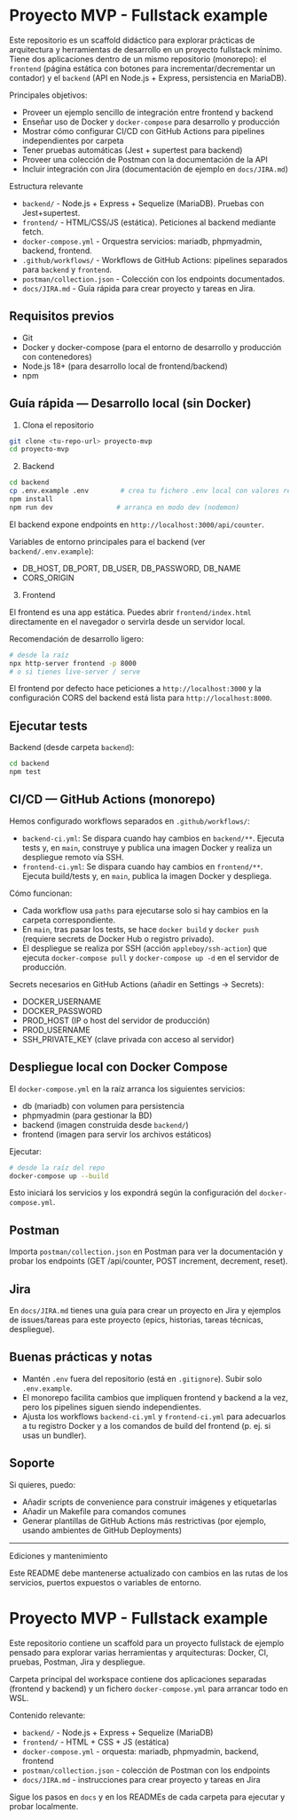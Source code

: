 # Proyecto MVP - Fullstack example

Este repositorio es un scaffold didáctico para explorar prácticas de arquitectura y herramientas de desarrollo en un proyecto fullstack mínimo. Tiene dos aplicaciones dentro de un mismo repositorio (monorepo): el `frontend` (página estática con botones para incrementar/decrementar un contador) y el `backend` (API en Node.js + Express, persistencia en MariaDB).

Principales objetivos:

- Proveer un ejemplo sencillo de integración entre frontend y backend
- Enseñar uso de Docker y `docker-compose` para desarrollo y producción
- Mostrar cómo configurar CI/CD con GitHub Actions para pipelines independientes por carpeta
- Tener pruebas automáticas (Jest + supertest para backend)
- Proveer una colección de Postman con la documentación de la API
- Incluir integración con Jira (documentación de ejemplo en `docs/JIRA.md`)

Estructura relevante

- `backend/` - Node.js + Express + Sequelize (MariaDB). Pruebas con Jest+supertest.
- `frontend/` - HTML/CSS/JS (estática). Peticiones al backend mediante fetch.
- `docker-compose.yml` - Orquestra servicios: mariadb, phpmyadmin, backend, frontend.
- `.github/workflows/` - Workflows de GitHub Actions: pipelines separados para `backend` y `frontend`.
- `postman/collection.json` - Colección con los endpoints documentados.
- `docs/JIRA.md` - Guía rápida para crear proyecto y tareas en Jira.

## Requisitos previos

- Git
- Docker y docker-compose (para el entorno de desarrollo y producción con contenedores)
- Node.js 18+ (para desarrollo local de frontend/backend)
- npm

## Guía rápida — Desarrollo local (sin Docker)

1) Clona el repositorio

```bash
git clone <tu-repo-url> proyecto-mvp
cd proyecto-mvp
```

2) Backend

```bash
cd backend
cp .env.example .env        # crea tu fichero .env local con valores reales
npm install
npm run dev                # arranca en modo dev (nodemon)
```

El backend expone endpoints en `http://localhost:3000/api/counter`.

Variables de entorno principales para el backend (ver `backend/.env.example`):
- DB_HOST, DB_PORT, DB_USER, DB_PASSWORD, DB_NAME
- CORS_ORIGIN

3) Frontend

El frontend es una app estática. Puedes abrir `frontend/index.html` directamente en el navegador o servirla desde un servidor local.

Recomendación de desarrollo ligero:

```bash
# desde la raíz
npx http-server frontend -p 8000
# o si tienes live-server / serve
```

El frontend por defecto hace peticiones a `http://localhost:3000` y la configuración CORS del backend está lista para `http://localhost:8000`.

## Ejecutar tests

Backend (desde carpeta `backend`):

```bash
cd backend
npm test
```

## CI/CD — GitHub Actions (monorepo)

Hemos configurado workflows separados en `.github/workflows/`:

- `backend-ci.yml`: Se dispara cuando hay cambios en `backend/**`. Ejecuta tests y, en `main`, construye y publica una imagen Docker y realiza un despliegue remoto vía SSH.
- `frontend-ci.yml`: Se dispara cuando hay cambios en `frontend/**`. Ejecuta build/tests y, en `main`, publica la imagen Docker y despliega.

Cómo funcionan:

- Cada workflow usa `paths` para ejecutarse solo si hay cambios en la carpeta correspondiente.
- En `main`, tras pasar los tests, se hace `docker build` y `docker push` (requiere secrets de Docker Hub o registro privado).
- El despliegue se realiza por SSH (acción `appleboy/ssh-action`) que ejecuta `docker-compose pull` y `docker-compose up -d` en el servidor de producción.

Secrets necesarios en GitHub Actions (añadir en Settings -> Secrets):

- DOCKER_USERNAME
- DOCKER_PASSWORD
- PROD_HOST (IP o host del servidor de producción)
- PROD_USERNAME
- SSH_PRIVATE_KEY (clave privada con acceso al servidor)

## Despliegue local con Docker Compose

El `docker-compose.yml` en la raíz arranca los siguientes servicios:
- db (mariadb) con volumen para persistencia
- phpmyadmin (para gestionar la BD)
- backend (imagen construida desde `backend/`)
- frontend (imagen para servir los archivos estáticos)

Ejecutar:

```bash
# desde la raíz del repo
docker-compose up --build
```

Esto iniciará los servicios y los expondrá según la configuración del `docker-compose.yml`.

## Postman

Importa `postman/collection.json` en Postman para ver la documentación y probar los endpoints (GET /api/counter, POST increment, decrement, reset).

## Jira

En `docs/JIRA.md` tienes una guía para crear un proyecto en Jira y ejemplos de issues/tareas para este proyecto (epics, historias, tareas técnicas, despliegue).

## Buenas prácticas y notas

- Mantén `.env` fuera del repositorio (está en `.gitignore`). Subir solo `.env.example`.
- El monorepo facilita cambios que impliquen frontend y backend a la vez, pero los pipelines siguen siendo independientes.
- Ajusta los workflows `backend-ci.yml` y `frontend-ci.yml` para adecuarlos a tu registro Docker y a los comandos de build del frontend (p. ej. si usas un bundler).

## Soporte

Si quieres, puedo:
- Añadir scripts de convenience para construir imágenes y etiquetarlas
- Añadir un Makefile para comandos comunes
- Generar plantillas de GitHub Actions más restrictivas (por ejemplo, usando ambientes de GitHub Deployments)

---

Ediciones y mantenimiento

Este README debe mantenerse actualizado con cambios en las rutas de los servicios, puertos expuestos o variables de entorno.

# Proyecto MVP - Fullstack example

Este repositorio contiene un scaffold para un proyecto fullstack de ejemplo pensado para explorar varias herramientas y arquitecturas: Docker, CI, pruebas, Postman, Jira y despliegue.

Carpeta principal del workspace contiene dos aplicaciones separadas (frontend y backend) y un fichero `docker-compose.yml` para arrancar todo en WSL.

Contenido relevante:

- `backend/` - Node.js + Express + Sequelize (MariaDB)
- `frontend/` - HTML + CSS + JS (estática)
- `docker-compose.yml` - orquesta: mariadb, phpmyadmin, backend, frontend
- `postman/collection.json` - colección de Postman con los endpoints
- `docs/JIRA.md` - instrucciones para crear proyecto y tareas en Jira

Sigue los pasos en `docs` y en los READMEs de cada carpeta para ejecutar y probar localmente.
